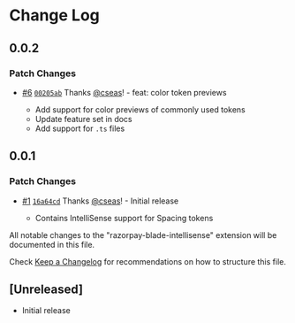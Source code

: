 # Change Log

## 0.0.2

### Patch Changes

- [#6](https://github.com/cseas/razorpay-blade-intellisense/pull/6) [`00205ab`](https://github.com/cseas/razorpay-blade-intellisense/commit/00205ab9b480a173f46f01da35bd9d91e3b56f2b) Thanks [@cseas](https://github.com/cseas)! - feat: color token previews

  - Add support for color previews of commonly used tokens
  - Update feature set in docs
  - Add support for `.ts` files

## 0.0.1

### Patch Changes

- [#1](https://github.com/cseas/razorpay-blade-intellisense/pull/1) [`16a64cd`](https://github.com/cseas/razorpay-blade-intellisense/commit/16a64cd0c5da562187172cfa9cb81b03e100e623) Thanks [@cseas](https://github.com/cseas)! - Initial release

  - Contains IntelliSense support for Spacing tokens

All notable changes to the "razorpay-blade-intellisense" extension will be documented in this file.

Check [Keep a Changelog](http://keepachangelog.com/) for recommendations on how to structure this file.

## [Unreleased]

- Initial release
